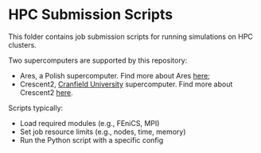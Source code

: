 # HPC Submission Scripts

This folder contains job submission scripts for running simulations on HPC clusters.

Two supercomputers are supported by this repository: 
- Ares, a Polish supercomputer. Find more about Ares [here](https://www.cyfronet.pl/en/computers/18827,artykul,ares_supercomputer.html);
- Crescent2, [Cranfield University](https://www.cranfield.ac.uk/) supercomputer. Find more about Crescent2 [here](https://www.cranfield.ac.uk/academic-disciplines/computing-simulation-and-modelling).

Scripts typically:
- Load required modules (e.g., FEniCS, MPI)
- Set job resource limits (e.g., nodes, time, memory)
- Run the Python script with a specific config
